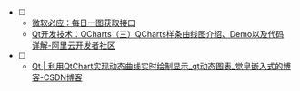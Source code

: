 - [ ] * [微软必应：每日一图获取接口](https://allanhao.com/2022/07/19/2022-07-19-bing-daily-picture/)
  * [Qt开发技术：QCharts（三）QCharts样条曲线图介绍、Demo以及代码详解-阿里云开发者社区](https://developer.aliyun.com/article/948110)

- [ ] * [Qt | 利用QtChart实现动态曲线实时绘制显示\_qt动态图表\_觉皇嵌入式的博客-CSDN博客](https://blog.csdn.net/qq153471503/article/details/122078179)

    
